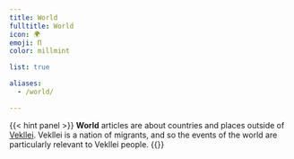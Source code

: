 ```yaml
---
title: World
fulltitle: World
icon: 🌍
emoji: Π
color: millmint

list: true

aliases:
  - /world/

---
```

{{< hint panel >}}
**World** articles are about countries and places outside of [<span class="fi fi-com"></span> Vekllei](/vekllei/). Vekllei is a nation of migrants, and so the events of the world are particularly relevant to Vekllei people.
{{</hint>}}